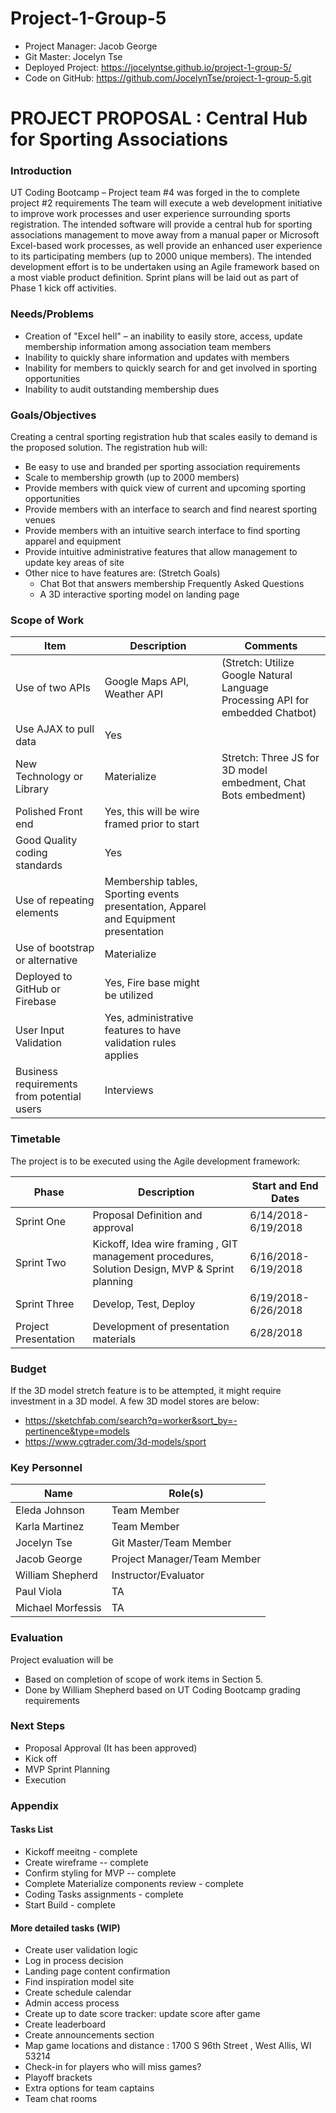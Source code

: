 # Project-1-Group-5

* Project Manager: Jacob George
* Git Master: Jocelyn Tse
* Deployed Project: https://jocelyntse.github.io/project-1-group-5/
* Code on GitHub: https://github.com/JocelynTse/project-1-group-5.git

# PROJECT PROPOSAL : Central Hub for Sporting Associations
### Introduction
UT Coding Bootcamp – Project team #4 was forged in the  to complete project #2 requirements
The team will execute a web development initiative to improve work processes and user experience surrounding sports registration.
The intended software will provide a central hub for sporting associations management to move away from a manual paper or Microsoft Excel-based work processes, as well provide an enhanced user experience to its participating members (up to 2000 unique members).
The intended development effort is to be undertaken using an Agile framework based on a most viable product definition. Sprint plans will be laid out as part of Phase 1 kick off activities.
 
### Needs/Problems

* Creation of "Excel hell" – an inability to easily store, access, update membership information among association team members
* Inability to quickly share information and updates with members
* Inability for members to quickly search for and get involved in sporting opportunities
* Inability to audit outstanding membership dues

### Goals/Objectives
Creating a central sporting registration hub that scales easily to demand is the proposed solution. The registration hub will:
* Be easy to use and branded per sporting association requirements
* Scale to membership growth (up to 2000 members)
* Provide members with quick view of current and upcoming sporting opportunities
* Provide members with an interface to search and find nearest sporting venues
* Provide members with an intuitive search interface to find sporting apparel and equipment
* Provide intuitive administrative features that allow management to  update key areas of site
* Other nice to have features are: (Stretch Goals)
   * Chat Bot that answers membership Frequently Asked Questions
   * A 3D interactive sporting model on landing page
  
### Scope of Work
Item | Description | Comments
-----|-------------|---------
Use of two APIs|Google Maps API, Weather API|(Stretch: Utilize Google Natural Language Processing API for embedded Chatbot)
Use AJAX to pull data|Yes |
New Technology or Library|Materialize | Stretch: Three JS for 3D model embedment, Chat Bots embedment)
Polished Front end| Yes, this will be wire framed prior to start |
Good Quality coding standards| Yes |
Use of repeating elements| Membership tables, Sporting events presentation, Apparel and Equipment presentation|
Use of bootstrap or alternative| Materialize |
Deployed to GitHub or Firebase| Yes, Fire base might be utilized |
User Input Validation| Yes, administrative features to have validation rules applies |
Business requirements from potential users| Interviews |
     
### Timetable
The project is to be executed using the Agile development framework:

Phase | Description | Start and End Dates
------|-------------|--------------------
Sprint One | Proposal Definition and approval | 6/14/2018-6/19/2018
Sprint Two | Kickoff, Idea wire framing , GIT management procedures, Solution Design, MVP & Sprint planning | 6/16/2018-6/19/2018
Sprint Three | Develop, Test, Deploy | 6/19/2018-6/26/2018
Project Presentation | Development of presentation materials | 6/28/2018
    
### Budget
If the 3D model stretch feature is to be attempted, it might require investment in a 3D model. A few 3D model stores are below:
* https://sketchfab.com/search?q=worker&sort_by=-pertinence&type=models
* https://www.cgtrader.com/3d-models/sport
 
### Key Personnel

Name | Role(s)
-----|--------
Eleda Johnson | Team Member
Karla Martinez | Team Member
Jocelyn Tse | Git Master/Team Member
Jacob George | Project Manager/Team Member
William Shepherd | Instructor/Evaluator
Paul Viola | TA
Michael Morfessis | TA

 
### Evaluation
Project evaluation will be
* Based on completion of scope of work items in Section 5.
* Done by William Shepherd based on UT Coding Bootcamp grading requirements

### Next Steps
* Proposal Approval (It has been approved)
* Kick off
* MVP Sprint Planning
* Execution

### Appendix
#### Tasks List
* Kickoff meeitng - complete
* Create wireframe -- complete
* Confirm styling for MVP -- complete
* Complete Materialize components review - complete
* Coding Tasks assignments - complete
* Start Build - complete
#### More detailed tasks (WIP)
* Create user validation logic
* Log in process decision
* Landing page content confirmation
* Find inspiration model site
* Create schedule calendar
* Admin access process
* Create up to date score tracker: update score after game
* Create leaderboard
* Create announcements section
* Map game locations and distance : 1700 S 96th Street , West Allis, WI 53214
* Check-in for players who will miss games?
* Playoff brackets
* Extra options for team captains
* Team chat rooms